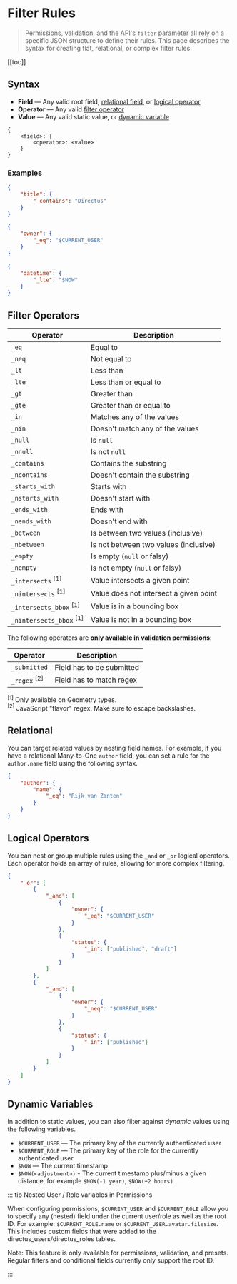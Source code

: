 # Filter Rules

> Permissions, validation, and the API's `filter` parameter all rely on a specific JSON structure to define their rules.
> This page describes the syntax for creating flat, relational, or complex filter rules.

[[toc]]

## Syntax

- **Field** — Any valid root field, [relational field](#relational), or [logical operator](#logical-operators)
- **Operator** — Any valid [filter operator](#filter-operators)
- **Value** — Any valid static value, or [dynamic variable](#dynamic-variables)

```
{
	<field>: {
		<operator>: <value>
	}
}
```

### Examples

```json
{
	"title": {
		"_contains": "Directus"
	}
}
```

```json
{
	"owner": {
		"_eq": "$CURRENT_USER"
	}
}
```

```json
{
	"datetime": {
		"_lte": "$NOW"
	}
}
```

## Filter Operators

| Operator                           | Description                            |
| ---------------------------------- | -------------------------------------- |
| `_eq`                              | Equal to                               |
| `_neq`                             | Not equal to                           |
| `_lt`                              | Less than                              |
| `_lte`                             | Less than or equal to                  |
| `_gt`                              | Greater than                           |
| `_gte`                             | Greater than or equal to               |
| `_in`                              | Matches any of the values              |
| `_nin`                             | Doesn't match any of the values        |
| `_null`                            | Is `null`                              |
| `_nnull`                           | Is not `null`                          |
| `_contains`                        | Contains the substring                 |
| `_ncontains`                       | Doesn't contain the substring          |
| `_starts_with`                     | Starts with                            |
| `_nstarts_with`                    | Doesn't start with                     |
| `_ends_with`                       | Ends with                              |
| `_nends_with`                      | Doesn't end with                       |
| `_between`                         | Is between two values (inclusive)      |
| `_nbetween`                        | Is not between two values (inclusive)  |
| `_empty`                           | Is empty (`null` or falsy)             |
| `_nempty`                          | Is not empty (`null` or falsy)         |
| `_intersects` <sup>[1]</sup>       | Value intersects a given point         |
| `_nintersects` <sup>[1]</sup>      | Value does not intersect a given point |
| `_intersects_bbox` <sup>[1]</sup>  | Value is in a bounding box             |
| `_nintersects_bbox` <sup>[1]</sup> | Value is not in a bounding box         |

The following operators are **only available in validation permissions**:

| Operator                | Description               |
| ----------------------- | ------------------------- |
| `_submitted`            | Field has to be submitted |
| `_regex` <sup>[2]</sup> | Field has to match regex  |

<sup>[1]</sup> Only available on Geometry types.\
<sup>[2]</sup> JavaScript "flavor" regex. Make sure to escape backslashes.

## Relational

You can target related values by nesting field names. For example, if you have a relational Many-to-One `author` field,
you can set a rule for the `author.name` field using the following syntax.

```json
{
	"author": {
		"name": {
			"_eq": "Rijk van Zanten"
		}
	}
}
```

## Logical Operators

You can nest or group multiple rules using the `_and` or `_or` logical operators. Each operator holds an array of rules,
allowing for more complex filtering.

```json
{
	"_or": [
		{
			"_and": [
				{
					"owner": {
						"_eq": "$CURRENT_USER"
					}
				},
				{
					"status": {
						"_in": ["published", "draft"]
					}
				}
			]
		},
		{
			"_and": [
				{
					"owner": {
						"_neq": "$CURRENT_USER"
					}
				},
				{
					"status": {
						"_in": ["published"]
					}
				}
			]
		}
	]
}
```

## Dynamic Variables

In addition to static values, you can also filter against _dynamic_ values using the following variables.

- `$CURRENT_USER` — The primary key of the currently authenticated user
- `$CURRENT_ROLE` — The primary key of the role for the currently authenticated user
- `$NOW` — The current timestamp
- `$NOW(<adjustment>)` - The current timestamp plus/minus a given distance, for example `$NOW(-1 year)`,
  `$NOW(+2 hours)`

::: tip Nested User / Role variables in Permissions

When configuring permissions, `$CURRENT_USER` and `$CURRENT_ROLE` allow you to specify any (nested) field under the
current user/role as well as the root ID. For example: `$CURRENT_ROLE.name` or `$CURRENT_USER.avatar.filesize`. This
includes custom fields that were added to the directus_users/directus_roles tables.

Note: This feature is only available for permissions, validation, and presets. Regular filters and conditional fields
currently only support the root ID.

:::
